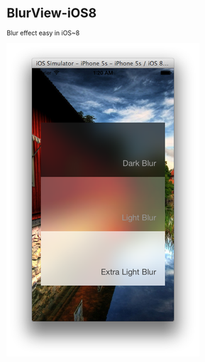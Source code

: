 BlurView-iOS8
=============

Blur effect easy in iOS~8

![BlurView](https://github.com/Vinodh-G/BlurView-iOS8/blob/master/BlurViewScreenShot.png)
